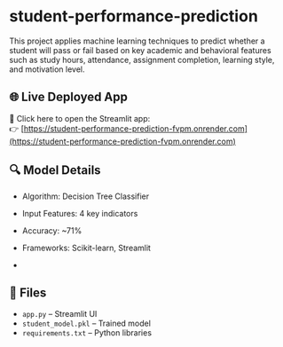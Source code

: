 # student-performance-prediction
This project applies machine learning techniques to predict whether a student will pass or fail based on key academic and behavioral features such as study hours, attendance, assignment completion, learning style, and motivation level.

## 🌐 Live Deployed App

🔗 Click here to open the Streamlit app:  
👉 [https://student-performance-prediction-fvpm.onrender.com](https://student-performance-prediction-fvpm.onrender.com)


## 🔍 Model Details
- Algorithm: Decision Tree Classifier
- Input Features: 4 key indicators
- Accuracy: ~71%
- Frameworks: Scikit-learn, Streamlit

- 
## 📁 Files
- `app.py` – Streamlit UI
- `student_model.pkl` – Trained model
- `requirements.txt` – Python libraries
